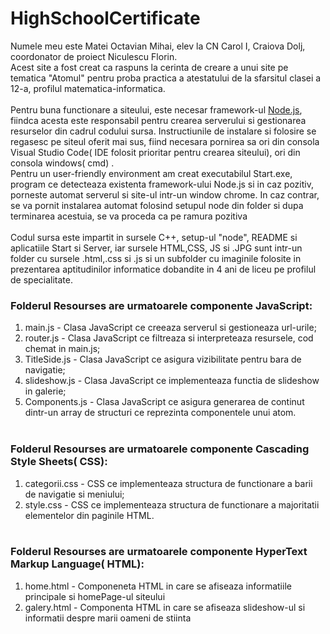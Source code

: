 # HighSchoolCertificate
Numele meu este Matei Octavian Mihai, elev la CN Carol I, Craiova Dolj, coordonator de proiect Niculescu Florin.<br/>
Acest site a fost creat ca raspuns la cerinta de creare a unui site pe tematica "Atomul" pentru proba practica a atestatului de la sfarsitul clasei a 12-a, profilul matematica-informatica.<br/>
<br/>
Pentru buna functionare a siteului, este necesar framework-ul [Node.js](https://nodejs.org/en/), fiindca acesta este responsabil pentru crearea serverului si gestionarea resurselor din cadrul codului sursa. Instructiunile de instalare si folosire se regasesc pe siteul oferit mai sus, fiind necesara pornirea sa ori din consola Visual Studio Code( IDE folosit prioritar pentru crearea siteului), ori din consola windows( cmd) .<br/>
Pentru un user-friendly environment am creat executabilul Start.exe, program ce detecteaza existenta framework-ului Node.js si in caz pozitiv, porneste automat serverul si site-ul intr-un window chrome. In caz contrar, se va pornit instalarea automat folosind setupul node din folder si dupa terminarea acestuia, se va proceda ca pe ramura pozitiva<br/><br/>
Codul sursa este impartit in sursele C++, setup-ul "node", README si aplicatiile Start si Server, iar sursele HTML,CSS, JS si .JPG sunt intr-un folder cu sursele .html,.css si .js si un subfolder cu imaginile folosite in prezentarea aptitudinilor informatice dobandite in 4 ani de liceu pe profilul de specialitate. <br/>
### Folderul Resourses are urmatoarele componente JavaScript:<br/>
1. main.js - Clasa JavaScript ce creeaza serverul si gestioneaza url-urile;
2. router.js - Clasa JavaScript ce filtreaza si interpreteaza resursele, cod chemat in main.js;
3. TitleSide.js - Clasa JavaScript ce asigura vizibilitate pentru bara de navigatie;
4. slideshow.js - Clasa JavaScript ce implementeaza functia de slideshow in galerie;
5. Components.js - Clasa JavaScript ce asigura generarea de continut dintr-un array de structuri ce reprezinta componentele unui atom.
<br/><br/>
### Folderul Resourses are urmatoarele componente Cascading Style Sheets( CSS):<br/>
1. categorii.css - CSS ce implementeaza structura de functionare a barii de navigatie si meniului;
2. style.css - CSS ce implementeaza structura de functionare a majoritatii elementelor din paginile HTML.
<br/><br/>
### Folderul Resourses are urmatoarele componente HyperText Markup Language( HTML):<br/>
1. home.html - Componeneta HTML in care se afiseaza informatiile principale si homePage-ul siteului
2. galery.html - Componenta HTML in care se afiseaza slideshow-ul si informatii despre marii oameni de stiinta
